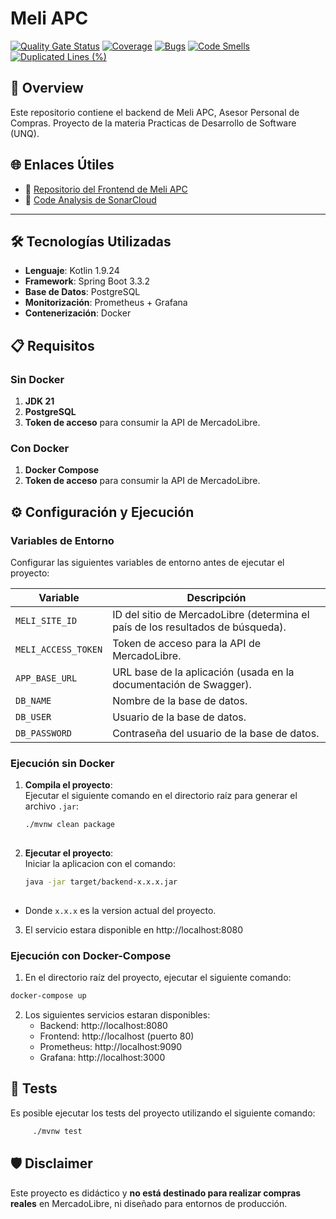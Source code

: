 # Meli APC

[![Quality Gate Status](https://sonarcloud.io/api/project_badges/measure?project=angelodpadron_meli-apc-back&metric=alert_status)](https://sonarcloud.io/summary/new_code?id=angelodpadron_meli-apc-back)
[![Coverage](https://sonarcloud.io/api/project_badges/measure?project=angelodpadron_meli-apc-back&metric=coverage)](https://sonarcloud.io/summary/new_code?id=angelodpadron_meli-apc-back)
[![Bugs](https://sonarcloud.io/api/project_badges/measure?project=angelodpadron_meli-apc-back&metric=bugs)](https://sonarcloud.io/summary/new_code?id=angelodpadron_meli-apc-back)
[![Code Smells](https://sonarcloud.io/api/project_badges/measure?project=angelodpadron_meli-apc-back&metric=code_smells)](https://sonarcloud.io/summary/new_code?id=angelodpadron_meli-apc-back)
[![Duplicated Lines (%)](https://sonarcloud.io/api/project_badges/measure?project=angelodpadron_meli-apc-back&metric=duplicated_lines_density)](https://sonarcloud.io/summary/new_code?id=angelodpadron_meli-apc-back)

## 📖 Overview
Este repositorio contiene el backend de Meli APC, Asesor Personal de Compras. Proyecto de la materia Practicas de Desarrollo de Software (UNQ).

## 🌐 Enlaces Útiles
- 🔗 [Repositorio del Frontend de Meli APC](https://github.com/angelodpadron/meli-apc-front)
- 🔗 [Code Analysis de SonarCloud](https://sonarcloud.io/project/overview?id=angelodpadron_meli-apc-back)

---

## 🛠 Tecnologías Utilizadas
- **Lenguaje**: Kotlin 1.9.24
- **Framework**: Spring Boot 3.3.2
- **Base de Datos**: PostgreSQL
- **Monitorización**: Prometheus + Grafana
- **Contenerización**: Docker

## 📋 Requisitos

### Sin Docker
1. **JDK 21**
2. **PostgreSQL**
3. **Token de acceso** para consumir la API de MercadoLibre.

### Con Docker
1. **Docker Compose**
2. **Token de acceso** para consumir la API de MercadoLibre.

## ⚙️ Configuración y Ejecución

### Variables de Entorno
Configurar las siguientes variables de entorno antes de ejecutar el proyecto:

| Variable            | Descripción                                                                     |
|---------------------|---------------------------------------------------------------------------------|
| `MELI_SITE_ID`      | ID del sitio de MercadoLibre (determina el país de los resultados de búsqueda). |
| `MELI_ACCESS_TOKEN` | Token de acceso para la API de MercadoLibre.                                    |
| `APP_BASE_URL`      | URL base de la aplicación (usada en la documentación de Swagger).               |
| `DB_NAME`           | Nombre de la base de datos.                                                     |
| `DB_USER`           | Usuario de la base de datos.                                                    |
| `DB_PASSWORD`       | Contraseña del usuario de la base de datos.                                     |

### Ejecución sin Docker
1. **Compila el proyecto**:  
   Ejecutar el siguiente comando en el directorio raíz para generar el archivo `.jar`:
   ```bash
   ./mvnw clean package
  
2. **Ejecutar el proyecto**:  
   Iniciar la aplicacion con el comando:

   ```bash
   java -jar target/backend-x.x.x.jar
  
- Donde `x.x.x` es la version actual del proyecto.

3. El servicio estara disponible en http://localhost:8080

### Ejecución con Docker-Compose
1. En el directorio raíz del proyecto, ejecutar el siguiente comando:

  ```bash
  docker-compose up
  ```

2. Los siguientes servicios estaran disponibles:
   - Backend: http://localhost:8080
   - Frontend: http://localhost (puerto 80)
   - Prometheus: http://localhost:9090
   - Grafana: http://localhost:3000

## 🧪 Tests
Es posible ejecutar los tests del proyecto utilizando el siguiente comando:
```bash
     ./mvnw test
  ```

## 🛡 Disclaimer
Este proyecto es didáctico y **no está destinado para realizar compras reales** en MercadoLibre, ni diseñado para entornos de producción.
